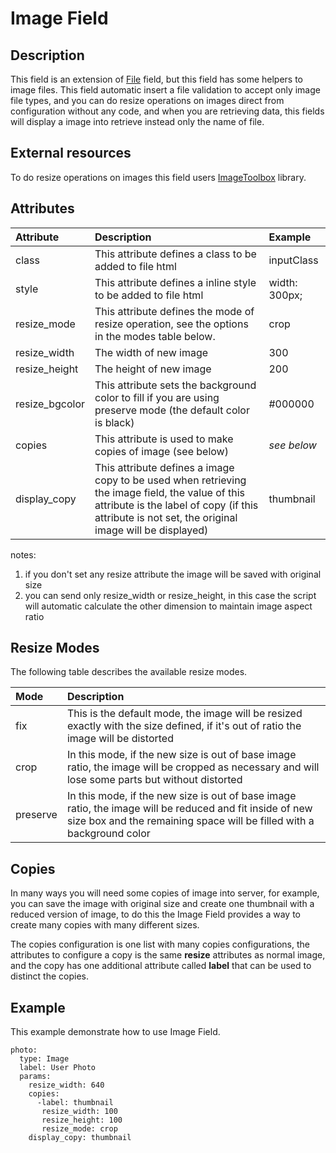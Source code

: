 # Image Field #

## Description ##

This field is an extension of [File](FieldFile.md) field, but this field has some helpers to image files. This field automatic insert a file validation to accept only image file types, and you can do resize operations on images direct from configuration without any code, and when you are retrieving data, this fields will display a image into retrieve instead only the name of file.

## External resources ##

To do resize operations on images this field users [ImageToolbox](http://image-toolbox.sourceforge.net/) library.

## Attributes ##

| **Attribute** | **Description** | **Example** |
|:--------------|:----------------|:------------|
| class         | This attribute defines a class to be added to file html | inputClass  |
| style         | This attribute defines a inline style to be added to file html | width: 300px; |
| resize\_mode  | This attribute defines the mode of resize operation, see the options in the modes table below. | crop        |
| resize\_width | The width of new image | 300         |
| resize\_height | The height of new image | 200         |
| resize\_bgcolor | This attribute sets the background color to fill if you are using preserve mode (the default color is black) | #000000     |
| copies        | This attribute is used to make copies of image (see below) | _see below_ |
| display\_copy | This attribute defines a image copy to be used when retrieving the image field, the value of this attribute is the label of copy (if this attribute is not set, the original image will be displayed) | thumbnail   |

notes:
  1. if you don't set any resize attribute the image  will be saved with original size
  1. you can send only resize\_width or resize\_height, in this case the script will automatic calculate the other dimension to maintain image aspect ratio

## Resize Modes ##

The following table describes the available resize modes.

| **Mode** | **Description** |
|:---------|:----------------|
| fix      | This is the default mode, the image will be resized exactly with the size defined, if it's out of ratio the image will be distorted |
| crop     | In this mode, if the new size is out of base image ratio, the image will be cropped as necessary and will lose some parts but without distorted |
| preserve | In this mode, if the new size is out of base image ratio, the image will be reduced and fit inside of new size box and the remaining space will be filled with a background color |

## Copies ##

In many ways you will need some copies of image into server, for example, you can save the image with original size and create one thumbnail with a reduced version of image, to do this the Image Field provides a way to create many copies with many different sizes.

The copies configuration is one list with many copies configurations, the attributes to configure a copy is the same **resize** attributes as normal image, and the copy has one additional attribute called **label** that can be used to distinct the copies.

## Example ##

This example demonstrate how to use Image Field.

```
photo:
  type: Image
  label: User Photo
  params:
    resize_width: 640
    copies:
      -label: thumbnail
       resize_width: 100
       resize_height: 100
       resize_mode: crop
    display_copy: thumbnail
```